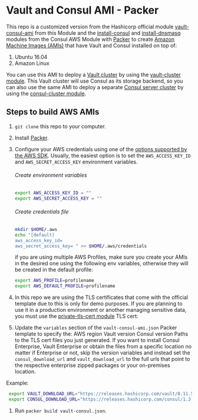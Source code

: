 # Vault and Consul AMI - Packer

This repo is a customized version from the Hashicorp official module [vault-consul-ami](https://github.com/hashicorp/terraform-aws-vault/tree/master/examples/vault-consul-ami) from this Module and the [install-consul](https://github.com/hashicorp/terraform-aws-consul/tree/master/modules/install-consul) and [install-dnsmasq](https://github.com/hashicorp/terraform-aws-consul/tree/master/modules/install-dnsmasq) modules
from the Consul AWS Module with [Packer](https://www.packer.io/) to create [Amazon Machine Images
(AMIs)](http://docs.aws.amazon.com/AWSEC2/latest/UserGuide/AMIs.html) that have Vault and Consul installed on top of:

1. Ubuntu 16.04
1. Amazon Linux

You can use this AMI to deploy a [Vault cluster](https://www.vaultproject.io/) by using the [vault-cluster
module](https://github.com/hashicorp/terraform-aws-vault/tree/master/modules/vault-cluster). This Vault cluster will use Consul as its storage backend, so you can also use the
same AMI to deploy a separate [Consul server cluster](https://www.consul.io/) by using the [consul-cluster
module](https://github.com/hashicorp/terraform-aws-consul/tree/master/modules/consul-cluster).




## Steps to build AWS AMIs


1. `git clone` this repo to your computer.

1. Install [Packer](https://www.packer.io/).

1. Configure your AWS credentials using one of the [options supported by the AWS SDK](http://docs.aws.amazon.com/sdk-for-java/v1/developer-guide/credentials.html). Usually, the easiest option is to
   set the `AWS_ACCESS_KEY_ID` and `AWS_SECRET_ACCESS_KEY` environment variables.
    ###### Create environment variables
    ```bash
    export AWS_ACCESS_KEY_ID = ""
    export AWS_SECRET_ACCESS_KEY = ""
    ```
    ###### Create credentials file
    ```bash
    mkdir $HOME/.aws
    echo "[default]
    aws_access_key_id=
    aws_secret_access_key= " >> $HOME/.aws/credentials
    ```
    if you are using multiple AWS Profiles, make sure you create your AMIs in the desired one using the following env variables, otherwise they will be created in the default profile:

    ```bash
    export AWS_PROFILE=profilename
    export AWS_DEFAULT_PROFILE=profilename
    ```


1. In this repo we are using the TLS certificates that come with the official template due to this is only for demo purposes. If you are planning to use it in a production environment or another managing sensitive data, you must use the [private-tls-cert module](https://github.com/hashicorp/terraform-aws-vault/tree/master/modules/private-tls-cert)
   TLS cert:


1. Update the `variables` section of the `vault-consul-ami.json` Packer template to specify the:
 AWS region
 Vault version
 Consul version
 Paths to the TLS cert files you just generated.
 If you want to install Consul Enterprise, Vault Enterprise or obtain the files from a specific location no matter if Enterprise or not, skip the version variables and instead set the `consul_download_url` and `vault_download_url` to the full urls that point to the respective enterprise zipped packages or your on-premises location.

  Example:

  ```bash
   export VAULT_DOWNLOAD_URL="https://releases.hashicorp.com/vault/0.11.5/vault_0.11.5_linux_amd64.zip"
   export CONSUL_DOWNLOAD_URL="https://releases.hashicorp.com/consul/1.3.1/consul_1.3.1_linux_amd64.zip"
   ```

1. Run `packer build vault-consul.json`.
